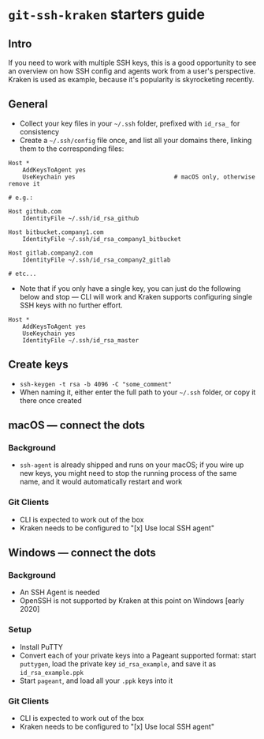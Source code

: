# `git-ssh-kraken` starters guide

## Intro

If you need to work with multiple SSH keys, this is a good opportunity to see an overview on how SSH config and agents work from a user's perspective. Kraken is used as example, because it's popularity is skyrocketing recently.

## General

- Collect your key files in your `~/.ssh` folder, prefixed with `id_rsa_` for consistency
- Create a `~/.ssh/config` file once, and list all your domains there, linking them to the corresponding files:
```
Host *
    AddKeysToAgent yes
    UseKeychain yes                            # macOS only, otherwise remove it

# e.g.:

Host github.com
    IdentityFile ~/.ssh/id_rsa_github

Host bitbucket.company1.com
    IdentityFile ~/.ssh/id_rsa_company1_bitbucket

Host gitlab.company2.com
    IdentityFile ~/.ssh/id_rsa_company2_gitlab

# etc...
```

- Note that if you only have a single key, you can just do the following below and stop — CLI will work and Kraken supports configuring single SSH keys with no further effort.
```
Host *
    AddKeysToAgent yes
    UseKeychain yes
    IdentityFile ~/.ssh/id_rsa_master
```

## Create keys

- `ssh-keygen -t rsa -b 4096 -C "some_comment"`
- When naming it, either enter the full path to your `~/.ssh` folder, or copy it there once created

## macOS — connect the dots

### Background

- `ssh-agent` is already shipped and runs on your macOS; if you wire up new keys, you might need to stop the running process of the same name, and it would automatically restart and work

### Git Clients

- CLI is expected to work out of the box
- Kraken needs to be configured to "[x] Use local SSH agent"

## Windows — connect the dots

### Background

- An SSH Agent is needed
- OpenSSH is not supported by Kraken at this point on Windows [early 2020]

### Setup

- Install PuTTY
- Convert each of your private keys into a Pageant supported format: start `puttygen`, load the private key `id_rsa_example`, and save it as `id_rsa_example.ppk`
- Start `pageant`, and load all your `.ppk` keys into it

### Git Clients

- CLI is expected to work out of the box
- Kraken needs to be configured to "[x] Use local SSH agent"
